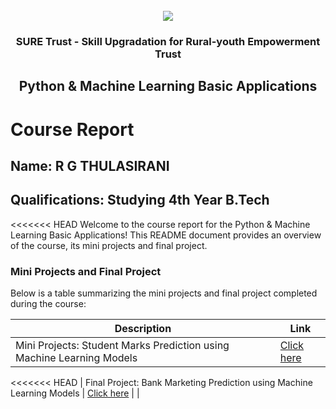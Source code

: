 <!-- PROJECT LOGO -->
<br />

<div align="center">
   <img src='https://user-images.githubusercontent.com/73131499/166115643-d3187f47-d38f-41b2-ae42-5ecbbc60de14.png' />


<h3 align="center">SURE Trust - Skill Upgradation for Rural-youth Empowerment Trust</h3>
  <h2> Python & Machine Learning Basic Applications </h2>
</div>

# Course Report

## Name: R G THULASIRANI

## Qualifications: Studying 4th Year B.Tech

<<<<<<< HEAD
Welcome to the course report for the  Python & Machine Learning Basic Applications! This README document provides an overview of the course, its mini projects and final project.

### Mini Projects and Final Project

Below is a table summarizing the mini projects and final project completed during the course:

| Description                               | Link                                    |
|-------------------------------------------|-----------------------------------------|
| Mini Projects: Student Marks Prediction using Machine Learning Models     | [Click here](https://github.com/Thulasiranirg/G27_PYTHON/tree/main/Mini%20Projects/R.G.Thulasirani)                         |
<<<<<<< HEAD
| Final Project: Bank Marketing Prediction using Machine Learning Models      | [Click here](https://github.com/sure-trust/G27_PYTHON/tree/main/Final%20Capstone%20Project/R.G.Thulasirani)                         |
                       |

